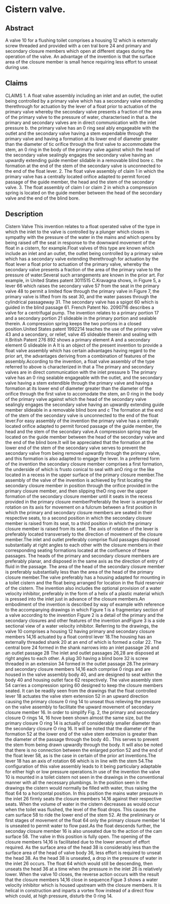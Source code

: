 # Cistern valve.

## Abstract
A valve 10 for a flushing toilet comprises a housing 12 which is externally screw threaded and provided with a cen tral bore 24 and primary and secondary closure members which open at different stages during the operation of the valve. An advantage of the invention is that the surface area of the closure member is small hence requiring less effort to unseat during use.

## Claims
CLAIMS 1. A float valve assembly including an inlet and an outlet, the outlet being controlled by a primary valve which has a secondary valve extending therethrough for actuation by the lever of a float prior to actuation of the primary valve whereby the secondary valve presents a fraction of the area of the primary valve to the pressure of water, characterised in that a. the primary and secondary valves are in direct communication with the inlet pressure b. the primary valve has an 0 ring seal ably engageable with the outlet and the secondary valve having a stem expendable through the primary valve and having a formation at its lower end of diameter greater than the diameter of tic orifice through the first valve to accommodate the stem, an 0 ring in the body of the primary valve against which the head of the secondary valve sealingly engages the secondary valve having an upwardly extending guide member slidable in a removable blind bore c. the formation at the end of the stem of the secondary valve is unconnected to the end of the float lever. 2. The float valve assembly of claim 1 in which the primary valve has a centrally located orifice adapted to permit forced passage of the guide member, the head and the stem of the secondary valve. 3. The float assembly of claim I or claim 2 in which a compression spring is located on the guide member between the head of the secondary valve and the end of the blind bore.

## Description
Cistern Valve This invention relates to a float operated valve of the type in which the inlet to the valve is controlled by a plunger which closes in sympathy with the pressure of the water in the mains and which opens by being raised off the seat in response to the downward movement of the float in a cistern, for example.Float valves of this type are known which include an inlet and an outlet, the outlet being controlled by a primary valve which has a secondary valve extending therethrough for actuation by the float lever a float prior to actuation of the primary valve, whereby the secondary valve presents a fraction of the area of the primary valve to the pressure of water.Several such arrangements are known in the prior art. For example, in United States patent 3011515 C.Kravagna shows, in Figure 5, a lever 66 which raises the secondary valve 57 from the seat in the primary valve 48 to permit a limited flow through the primary valve in Figure 7, the primary valve is lifted from its seat 30, and the water passes through the cylindrical passageway 31. The secondary valve has a spigot 60 which is guided in the blind passage 61. French Patent No. 2090716 describes a valve for a centrifugal pump. The invention relates to a primary portion 17 and a secondary portion 21 slideable in the primary portion and sealable therein. A compression spring keeps the two portions in a closed position.United States patent 1992214 teaches the use of the primary valve 43 and a secondary, or relief, valve 45 slideable therein and sealing with it.British Patent 276 892 shows a primary element A and a secondary element G slideable in A It is an object of the present invention to provide a float valve assembly which has certain advantages having regard to the prior art, the advantages deriving from a combination of features of the assembly.According to the invention, a float valve assembly of the type referred to above is characterized in that a The primary and secondary valves are in direct communication with the inlet pressure b The primary valve has an 0 ring sealable engageable with the outlet, and the secondary valve having a stem extendible through the primary valve and having a formation at its lower end of diameter greater than the diameter of the orifice through the first valve to accomodate the stem, an 0 ring in the body of the primary valve against which the head of the secondary valve sealingly engages the secondary valve having an upwardly extending guide member slideable in a removable blind bore and c The formation at the end of the stem of the secondary valve is unconnected to the end of the float lever.For easy assembly of the invention the primary valve has a centrally located orifice adapted to permit forced passage of the guide member, the head and the stem of the secondary valve.A compression spring may be located on the guide member between the head of the secondary valve and the end of the blind bore.It will be appreciated that the formation at the lower end of the stem of the secondary valve serves to prevent the secondary valve from being removed upwardly through the primary valve, and this formation is also adapted to engage the lever. In a preferred form of the invention the secondary closure member comprises a first formation, the underside of which is frusto conical to seal with anO ring or the like located in a recess in the upper surface of the primary closure member.The assembly of the valve of the invention is achieved by first locating the secondary closure member in position through the orifice provided in the primary closure member, and then slipping theO ring over the upper formation of the secondary closure member until it seats in the recess provided in the primary closure memberPreferably the lever is arranged for rotation on its axis for movement on a fulcrum between a first position in which the primary and secondary closure members are seated in their respective seats, to a second position in which the secondary closure member is raised from its seat, to a third position in which the primary closure member is raised from its seat. The axis of rotation of the lever is preferably located transversely to the direction of movement of the closure member.The inlet and outlet preferably comprise fluid passages disposed substantially at right angles to each other with the closure members in their corresponding seating formations located at the confluence of these passages. The heads of the primary and secondary closure members are preferably planar, and disposed in the same axis as the direction of entry of fluid in the passage. The area of the head of the secondary closure member is preferably substantially less than the area of the head of the primary closure member.The valve preferably has a housing adapted for mounting in a toilet cistern and the float being arranged for location in the fluid reservoir of the cistern. The invention also includes the optional provision of a water velocity inhibitor, preferably in the form of a helix of a plastic material which is pressed into the inlet just in advance of the closure members.An embodiment of the invention is described by way of example with reference to the accompanying drawings in which Figure 1 is a fragmentary section of a valve according to the invention Figure 2 is a detail of the primary and the secondary closures and other features of the invention andFigure 3 is a side sectional view of a water velocity inhibitor. Referring to the drawings, the valve 10 comprises a housing 12 having primary and secondary closure members 14,16 actuated by a float control lever 18.The housing has an externally threaded shank 20 at an end of which is formed a collar 22. The central bore 24 formed in the shank narrows into an inlet passage 26 and an outlet passage 28 The inlet and outlet passages 26,28 are disposed at right angles to each other. A plug 30 having a blind bore 32 is screw threaded in an extension 34 formed in the outlet passage 28.The primary and secondary closure members 14,16 each comprise 0 rings and are housed in the valve assembly body 40, and are designed to seat within the body 40 and housing outlet face 62 respectively. The valve assembly stem 54 carries a compression spring 60 designed to keep the closure members seated. It can be readily seen from the drawings that the float controlled lever 18 actuates the valve stem extension 52 in an upward direction causing the primary closure 0 ring 14 to unseat thus relieving the pressure on the valve assembly to facilitate the upward movement of secondary closure member 16. In order to simplify Fig. 2, the primary and secondary closure O rings 14, 16 hove been shown almost the same size, but the primary closure O ring 14 is actually of considerably smaller diameter than the secondary closure O ring 16. It will be noted that the diameter of the formation 52 at the lower end of the valve stem extension is greater than the diameter of the passage through the body 40.. This serves to prevent the stem from being drawn upwardly through the body. It will also be noted that there is no connection between the enlarged portion 52 and the end of the float lever 58, as is the case in certain of the prior art inventions.The lever 18 has an axis of rotation 66 which is in line with the stem 54.The configuration of this valve assembly leads to it being particulary adaptable for either high or low pressure operations.In use of the invention the valve 10 is mounted in a toilet cistern not seen in the drawings in the conventional manner with all the necessary plumbings. In the position seen in the drawings the cistern would normally be filled with water, thus raising the float 64 to a horizontal position. In this position the mains water pressure in the inlet 26 firmly seats the closure members 14,16 against their respective seats. When the volume of water in the cistern decreases as would occur when the toilet was flushed, the level of the float drops. This causes the cam surface 58 to ride the lower end of the stem 52. At the preliminary or first stages of movement of the float 64 only the primary closure member 14 is unseated to permit water to flow past.As the float descends further, the seconday closure member 16 is also unseated due to the action of the cam surface 58. The valve in this position is fully open. The opening of the closure members 14,16 is facilitated due to the lower amount of effort required. As the surface area of the head 38 is considerably less than the surface area of the head of valve body 36, less effort is required to unseat the head 38. As the head 38 is unseated, a drop in the pressure of water in the inlet 26 occurs. The float 64 which would still be descending, then unseats the head 36 at a time when the pressure in the inlet 26 is relatively lower. When the valve 10 closes, the reverse action occurs with the result that the closure members 14,16 close in sequence.Figue 3 shows a water velocity inhibitor which is housed upstream with the closure members. It is helical in construction and inparts a vortex flow instead of a direct flow which could, at high pressure, disturb the 0 ring 14.